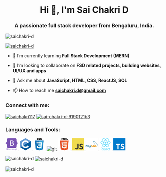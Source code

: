 <h1 align="center">Hi 👋, I'm Sai Chakri D</h1>
<h3 align="center">A passionate full stack developer from Bengaluru, India.</h3>

<p align="left"> <img src="https://komarev.com/ghpvc/?username=saichakri-d&label=Profile%20views&color=0e75b6&style=flat" alt="saichakri-d" /> </p>

<p align="left"> <a href="https://github.com/ryo-ma/github-profile-trophy"><img src="https://github-profile-trophy.vercel.app/?username=saichakri-d" alt="saichakri-d" /></a> </p>

- 🌱 I’m currently learning **Full Stack Development (MERN)**

- 👯 I’m looking to collaborate on **FSD related projects, building websites, UI/UX and apps**

- 💬 Ask me about **JavaScript, HTML, CSS, ReactJS, SQL**

- 📫 How to reach me **saichakri.d@gmail.com**

<h3 align="left">Connect with me:</h3>
<p align="left">
<a href="https://twitter.com/saichakri117" target="blank"><img align="center" src="https://raw.githubusercontent.com/rahuldkjain/github-profile-readme-generator/master/src/images/icons/Social/twitter.svg" alt="saichakri117" height="30" width="40" /></a>
<a href="https://linkedin.com/in/sai-chakri-d-9190121b3" target="blank"><img align="center" src="https://raw.githubusercontent.com/rahuldkjain/github-profile-readme-generator/master/src/images/icons/Social/linked-in-alt.svg" alt="sai-chakri-d-9190121b3" height="30" width="40" /></a>
</p>

<h3 align="left">Languages and Tools:</h3>
<p align="left"> <a href="https://getbootstrap.com" target="_blank" rel="noreferrer"> <img src="https://raw.githubusercontent.com/devicons/devicon/master/icons/bootstrap/bootstrap-plain-wordmark.svg" alt="bootstrap" width="40" height="40"/> </a> <a href="https://www.cprogramming.com/" target="_blank" rel="noreferrer"> <img src="https://raw.githubusercontent.com/devicons/devicon/master/icons/c/c-original.svg" alt="c" width="40" height="40"/> </a> <a href="https://www.w3schools.com/css/" target="_blank" rel="noreferrer"> <img src="https://raw.githubusercontent.com/devicons/devicon/master/icons/css3/css3-original-wordmark.svg" alt="css3" width="40" height="40"/> </a> <a href="https://git-scm.com/" target="_blank" rel="noreferrer"> <img src="https://www.vectorlogo.zone/logos/git-scm/git-scm-icon.svg" alt="git" width="40" height="40"/> </a> <a href="https://www.w3.org/html/" target="_blank" rel="noreferrer"> <img src="https://raw.githubusercontent.com/devicons/devicon/master/icons/html5/html5-original-wordmark.svg" alt="html5" width="40" height="40"/> </a> <a href="https://developer.mozilla.org/en-US/docs/Web/JavaScript" target="_blank" rel="noreferrer"> <img src="https://raw.githubusercontent.com/devicons/devicon/master/icons/javascript/javascript-original.svg" alt="javascript" width="40" height="40"/> </a> <a href="https://www.mysql.com/" target="_blank" rel="noreferrer"> <img src="https://raw.githubusercontent.com/devicons/devicon/master/icons/mysql/mysql-original-wordmark.svg" alt="mysql" width="40" height="40"/> </a> <a href="https://reactjs.org/" target="_blank" rel="noreferrer"> <img src="https://raw.githubusercontent.com/devicons/devicon/master/icons/react/react-original-wordmark.svg" alt="react" width="40" height="40"/> </a> <a href="https://www.typescriptlang.org/" target="_blank" rel="noreferrer"> <img src="https://raw.githubusercontent.com/devicons/devicon/master/icons/typescript/typescript-original.svg" alt="typescript" width="40" height="40"/> </a> </p>

<p><img align="left" src="https://github-readme-stats.vercel.app/api/top-langs?username=saichakri-d&show_icons=true&locale=en&layout=compact" alt="saichakri-d" /></p>

<p>&nbsp;<img align="center" src="https://github-readme-stats.vercel.app/api?username=saichakri-d&show_icons=true&locale=en" alt="saichakri-d" /></p>

<p><img align="center" src="https://github-readme-streak-stats.herokuapp.com/?user=saichakri-d&" alt="saichakri-d" /></p>
